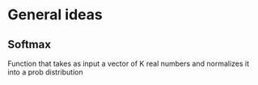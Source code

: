 # General ideas

## Softmax
Function that takes as input a vector of K real numbers and normalizes it into a prob distribution
